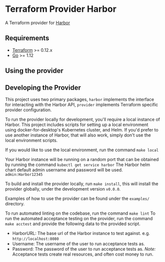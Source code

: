 Terraform Provider Harbor
==================

A Terraform provider for [Harbor](https://goharbor.io/)

Requirements
------------

-	[Terraform](https://www.terraform.io/downloads.html) >= 0.12.x
-	[Go](https://golang.org/doc/install) >= 1.12

Using the provider
----------------------

Developing the Provider
---------------------

This project uses two primary packages, `harbor` implements the interface for interacting
with the Harbor API, `provider` implements Terraform specific provider configuration.

To run the provider locally for development, you'll require a local instance of
Harbor. This project includes scripts for setting up a local environment using
docker-for-desktop's Kubernetes cluster, and Helm. If you'd prefer to use another instance
of Harbor, that will also work, simply don't use the local environment scripts.

If you would like to use the local environment, run the command `make local`

Your Harbor instance will be running on a random port that can be obtained by running
the command `kubectl get service harbor`
The Harbor helm chart default admin username and password will be used. `admin:Harbor12345`

To build and install the provider locally, run `make install`, this will install
the provider globally, under the development version `v0.0.0`.

Examples of how to use the provider can be found under the `examples/` directory.

To run automated linting on the codebase, run the command `make lint`
To run the automated acceptance testing on the provider, run the command `make acctest`
and provide the following data to the provided script.
- HarborURL: The base url of the Harbor instance to test against. e.g. `http://localhost:8080`
- Username: The username of the user to run acceptance tests as.
- Password: The password of the user to run acceptance tests as.
*Note:* Acceptance tests create real resources, and often cost money to run.

